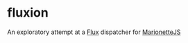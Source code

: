 # fluxion
An exploratory attempt at a [Flux][1] dispatcher for [MarionetteJS][2]

[1]: https://facebook.github.io/flux/
[2]: http://marionettejs.com/
